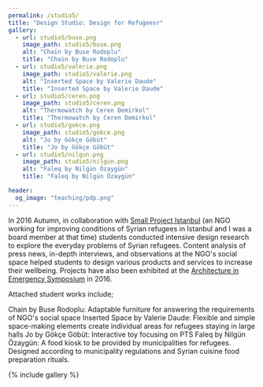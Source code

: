 ```yaml
---
permalink: /studio5/
title: "Design Studio: Design for Refugeesr"
gallery:
  - url: studio5/buse.png
    image_path: studio5/buse.png
    alt: "Chain by Buse Rodoplu"
    title: "Chain by Buse Rodoplu"
  - url: studio5/valerie.png
    image_path: studio5/valerie.png
    alt: "Inserted Space by Valerie Daude"
    title: "Inserted Space by Valerie Daude"
  - url: studio5/ceren.png
    image_path: studio5/ceren.png
    alt: "Thermowatch by Ceren Demirkol"
    title: "Thermowatch by Ceren Demirkol"
  - url: studio5/gokce.png
    image_path: studio5/gokce.png
    alt: "Jo by Gökçe Göbüt"
    title: "Jo by Gökçe Göbüt"
  - url: studio5/nilgun.png
    image_path: studio5/nilgun.png
    alt: "Faleq by Nilgün Özaygün"
    title: "Faleq by Nilgün Özaygün"

header: 
  og_image: "teaching/pdp.png"
---
```


In 2016 Autumn, in collaboration with [Small Project Istanbul](https://www.smallprojectsistanbul.org/) (an NGO working for improving conditions of Syrian refugees in Istanbul and I was a board member at that time) students conducted intensive design research to explore the everyday problems of Syrian refugees. Content analysis of press news, in-depth interviews, and observations at the NGO's social space helped students to design various products and services to increase their wellbeing. Projects have also been exhibited at the [Architecture in Emergency Symposium](https://mim.iku.edu.tr/tr/haberler/architecture-emergency-sempozyum) in 2016.

Attached student works include; 

Chain by Buse Rodoplu: Adaptable furniture for answering the requirements of NGO's social space 
Inserted Space by Valerie Daude: Flexible and simple space-making elements create individual areas for refugees staying in large halls
Jo by Gökçe Göbüt: Interactive toy focusing on PTS
Faleq by Nilgün Özaygün: A food kiosk to be provided by municipalities for refugees. Designed according to municipality regulations and Syrian cuisine food preparation rituals.

{% include gallery %}
